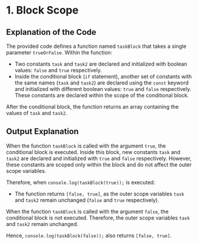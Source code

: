# 1. Block Scope
## Explanation of the Code

The provided code defines a function named `taskBlock` that takes a single parameter `trueOrFalse`. Within the function:

- Two constants `task` and `task2` are declared and initialized with boolean values: `false` and `true` respectively.
- Inside the conditional block (`if` statement), another set of constants with the same names (`task` and `task2`) are declared using the `const` keyword and initialized with different boolean values: `true` and `false` respectively. These constants are declared within the scope of the conditional block.

After the conditional block, the function returns an array containing the values of `task` and `task2`.

## Output Explanation

When the function `taskBlock` is called with the argument `true`, the conditional block is executed. Inside this block, new constants `task` and `task2` are declared and initialized with `true` and `false` respectively. However, these constants are scoped only within the block and do not affect the outer scope variables.

Therefore, when `console.log(taskBlock(true));` is executed:

- The function returns `[false, true]`, as the outer scope variables `task` and `task2` remain unchanged (`false` and `true` respectively).

When the function `taskBlock` is called with the argument `false`, the conditional block is not executed. Therefore, the outer scope variables `task` and `task2` remain unchanged.

Hence, `console.log(taskBlock(false));` also returns `[false, true]`.

